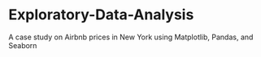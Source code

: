 # Exploratory-Data-Analysis
A case study on Airbnb prices in New York using Matplotlib, Pandas, and Seaborn
